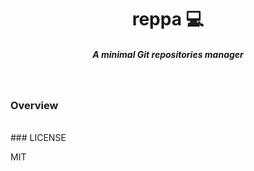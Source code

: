 <h1 align="center">reppa 💻 </h1>

<h5 align="center">A minimal Git repositories manager</h5>

<br/>

### Overview


<br/>
### LICENSE

MIT

